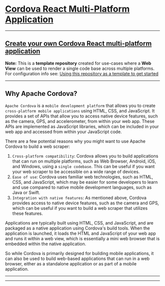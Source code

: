 <h1 ><a id="title" href="#">Cordova React Multi-Platform Application</a> </h1>

<hr/>

<div>
   <h2><a href="docs/cordova-react-app.md">Create your own Cordova React multi-platform application</a></h2>

<p><strong>Note:</strong> This is a <strong>template repository</strong> created for use-cases where a <strong>Web View</strong> 
can be used to render a single code base across multiple platforms. For configuration info see: <a href="docs/use-as-template.md">Using 
this repository as a template to get started</a> </p>

</div>


<hr/>

<h2><a id="cordova">Why Apache Cordova?</a></h2>

`Apache Cordova` is a `mobile development platform` that allows you to create `cross-platform
mobile applications` using HTML, CSS, and JavaScript. It provides a set of APIs that allow
you to access native device features, such as the camera, GPS, and accelerometer, from
within your web app. These APIs are implemented as JavaScript libraries, which can be
included in your web app and accessed from within your JavaScript code.

There are a few potential reasons why you might want to use Apache Cordova to build a web scraper:

1. `Cross-platform compatibility`: Cordova allows you to build applications that can run on
   multiple platforms, such as Web Browser, Android, iOS, and Windows, using a `single codebase`. This
   can be useful if you want your web scraper to be accessible on a wide range of devices.
2. `Ease of use`: Cordova uses familiar web technologies, such as HTML, CSS, and JavaScript,
   which may be easier for some developers to learn and use compared to native mobile
   development languages, such as Java or Swift.
3. `Integration with native features`: As mentioned above, Cordova provides access to
   native device features, such as the camera and GPS, which can be useful if you want to
   build a web scraper that utilizes these features.

Applications are typically built using HTML, CSS, and JavaScript, and are packaged
as a native application using Cordova's build tools. When the application is launched, it
loads the HTML and JavaScript of your web app and runs it within a web view, which is
essentially a mini web browser that is embedded within the native application.

So while Cordova is primarily designed for building mobile applications, it can also be
used to build web-based applications that can run in a web browser, either as a standalone
application or as part of a mobile application.

<hr />

---


